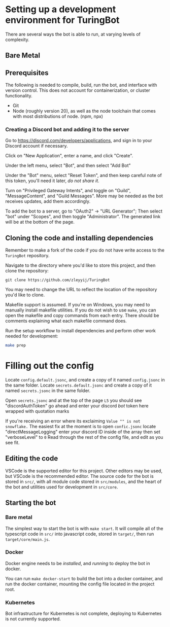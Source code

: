 # Setting up a development environment for TuringBot
There are several ways the bot is able to run, at varying levels of complexity. 

## Bare Metal
## Prerequisites
The following is needed to compile, build, run the bot, and interface with version control. This does not account for containerization, or cluster functionality. 
- Git
- Node (roughly version 20), as well as the node toolchain that comes with most distributions of node. (npm, npx)

### Creating a Discord bot and adding it to the server
Go to https://discord.com/developers/applications, and sign in to your Discord account if necessary.

Click on "New Application", enter a name, and click "Create".

Under the left menu, select "Bot", and then select "Add Bot"

Under the "Bot" menu, select "Reset Token", and then keep careful note of this token, you'll need it later, *do not share it*.

Turn on "Privileged Gateway Intents", and toggle on "Guild", "MessageContent", and "Guild Messages". More may be needed as the bot receives updates, add them accordingly.

To add the bot to a server, go to "OAuth2" -> "URL Generator"; Then select "bot" under "Scopes", and then toggle "Administrator". The generated link will be at the bottom of the page.



## Cloning the code and installing dependencies
Remember to make a fork of the code if you do not have write access to the `TuringBot` repository. 

Navigate to the directory where you'd like to store this project, and then clone the repository:
```
git clone https://github.com/zleyyij/TuringBot
``` 
You may need to change the URL to reflect the location of the repository you'd like to clone.

Makefile support is assumed. If you're on Windows, you may need to manually install makefile utilities. If you do not wish to use `make`, you can open the makefile and copy commands from each entry. There should be comments explaining what each makefile command does.

Run the setup workflow to install dependencies and perform other work needed for development:
```sh
make prep
```

# Filling out the config
Locate `config.default.jsonc`, and create a copy of it named `config.jsonc` in the same folder. 
Locate `secrets.default.jsonc` and create a copy of it named `secrets.jsonc` in the same folder. 

Open `secrets.jsonc` and at the top of the page `L5` you should see "discordAuthToken" go ahead and enter your discord *bot* token here wrapped with quotation marks

If you're receiving an error where its exclaiming `Value "" is not snowflake.` The easiest fix at the moment is to open `confic.jsonc` locate "directMessageLogging" enter *your* discord ID inside of the array then set "verboseLevel" to `0` Read through the rest of the config file, and edit as you see fit.

## Editing the code
VSCode is the supported editor for this project. Other editors may be used, but VSCode is the recommended editor. The source code for the bot is stored in `src/`, with all module code stored in `src/modules`, and the heart of the bot and utilities used for development in `src/core`.

## Starting the bot
### Bare metal
The simplest way to start the bot is with `make start`. It will compile all of the typescript code in `src/` into javascript code, stored in `target/`, then run `target/core/main.js`.

### Docker
Docker engine needs to be *installed*, and *running* to deploy the bot in docker. 

You can run `make docker-start` to build the bot into a docker container, and run the docker container, mounting the config file located in the project root.

### Kubernetes
Bot infrastructure for Kubernetes is not complete, deploying to Kubernetes is not currently supported.